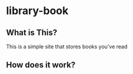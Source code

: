 # library-book

## What is This?

This is a simple site that stores books you've read

## How does it work?
